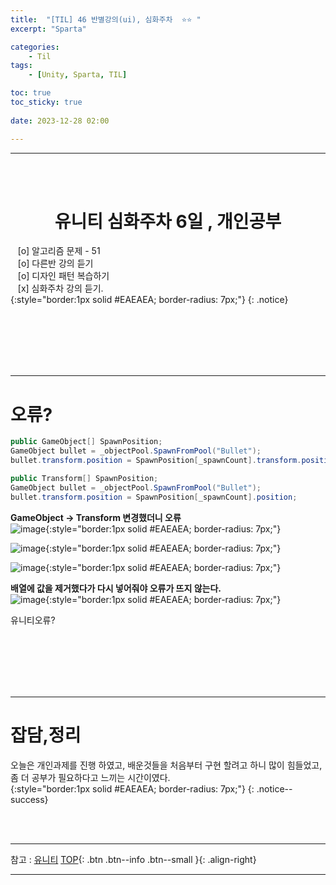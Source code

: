 ```yaml
---
title:  "[TIL] 46 반별강의(ui), 심화주차  ⭐⭐ "
excerpt: "Sparta"

categories:
    - Til
tags:
    - [Unity, Sparta, TIL]

toc: true
toc_sticky: true
 
date: 2023-12-28 02:00

---
```

- - -

<BR><BR>


<center><H1>  유니티 심화주차 6일 , 개인공부 </H1></center>

&nbsp;&nbsp; [o] 알고리즘 문제  - 51  
&nbsp;&nbsp; [o] 다른반 강의 듣기  
&nbsp;&nbsp; [o] 디자인 패턴 복습하기   
&nbsp;&nbsp; [x] 심화주차 강의 듣기.  
{:style="border:1px solid #EAEAEA; border-radius: 7px;"}
{: .notice}  

<br><br><br><br><br>
- - - 

# 오류?

<div class="notice--primary" markdown="1"> 

```c#
public GameObject[] SpawnPosition;
GameObject bullet = _objectPool.SpawnFromPool("Bullet");
bullet.transform.position = SpawnPosition[_spawnCount].transform.position;

public Transform[] SpawnPosition;
GameObject bullet = _objectPool.SpawnFromPool("Bullet");
bullet.transform.position = SpawnPosition[_spawnCount].position;
```
</div>

**GameObject -> Transform 변경했더니 오류**  
![image](https://github.com/levell1/levell1.github.io/assets/96651722/9bc99052-2f44-4342-b0da-ceb22f71dbcc){:style="border:1px solid #EAEAEA; border-radius: 7px;"}  

![image](https://github.com/levell1/levell1.github.io/assets/96651722/acc273f1-9989-4316-ac3e-c93a128c7c12){:style="border:1px solid #EAEAEA; border-radius: 7px;"}  

![image](https://github.com/levell1/levell1.github.io/assets/96651722/8f929963-9040-488d-8113-e3c4f06e3892){:style="border:1px solid #EAEAEA; border-radius: 7px;"}  

**배열에 값을 제거했다가 다시 넣어줘야 오류가 뜨지 않는다.**  
![image](https://github.com/levell1/levell1.github.io/assets/96651722/5c638a02-c7c5-4970-a2e6-1a22ff615d86){:style="border:1px solid #EAEAEA; border-radius: 7px;"}  

유니티오류?  

<br><br><br><br><br>
- - - 

# 잡담,정리
오늘은 개인과제를 진행 하였고, 배운것들을 처음부터 구현 할려고 하니 많이 힘들었고, 좀 더 공부가 필요하다고 느끼는 시간이였다.  
{:style="border:1px solid #EAEAEA; border-radius: 7px;"}
{: .notice--success}  
 

<br><br>
- - -

참고 : [유니티](https://docs.unity3d.com/kr/)
[TOP](#){: .btn .btn--info .btn--small }{: .align-right}
<br>
- - -
